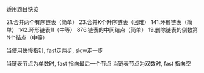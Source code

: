 适用题目快览

21.合并两个有序链表（简单）
23.合并K个升序链表（困难）
141.环形链表（简单）
142.环形链表1I（中等）
876.链表的中间结点（简单）
19.删除链表的倒数第N个结点（中等）





当使用快慢指针, fast走两步, slow走一步

当链表节点为单数时, fast 指向最后一个节点
当链表节点为双数时, fast 指向空

